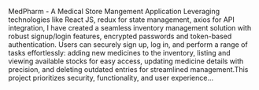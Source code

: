MedPharm - A Medical Store Mangement Application
Leveraging technologies like React JS, redux for state management, axios for API integration, I have created a seamless inventory management solution with robust signup/login features, encrypted passwords and token-based authentication. Users can securely sign up, log in, and perform a range of tasks effortlessly: adding new medicines to the inventory, listing and viewing available stocks for easy access, updating medicine details with precision, and deleting outdated entries for streamlined management.This project prioritizes security, functionality, and user experience...  
 
